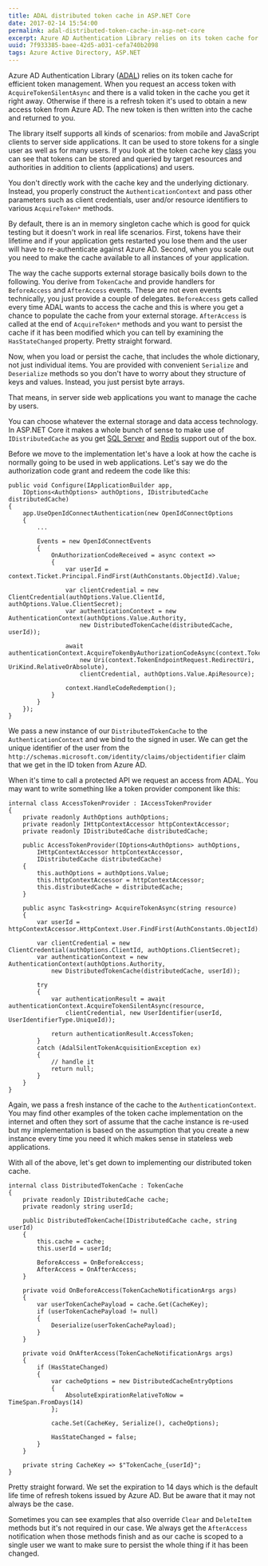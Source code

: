 ```yaml
---
title: ADAL distributed token cache in ASP.NET Core
date: 2017-02-14 15:54:00
permalink: adal-distributed-token-cache-in-asp-net-core
excerpt: Azure AD Authentication Library relies on its token cache for efficient token management. When you request an access token with AcquireTokenSilentAsync and there is a valid token in the cache you get it right away. Otherwise if there is a refresh token it's used to obtain a new access token...
uuid: 7f933385-baee-42d5-a031-cefa740b2098
tags: Azure Active Directory, ASP.NET
---
```


Azure AD Authentication Library ([ADAL](https://docs.microsoft.com/en-us/azure/active-directory/develop/active-directory-authentication-libraries)) relies on its token cache for efficient token management. When you request an access token with `AcquireTokenSilentAsync` and there is a valid token in the cache you get it right away. Otherwise if there is a refresh token it's used to obtain a new access token from Azure AD. The new token is then written into the cache and returned to you.

The library itself supports all kinds of scenarios: from mobile and JavaScript clients to server side applications. It can be used to store tokens for a single user as well as for many users. If you look at the token cache key [class](https://github.com/AzureAD/azure-activedirectory-library-for-dotnet/blob/dev/src/ADAL.PCL/TokenCacheKey.cs) you can see that tokens can be stored and queried by target resources and authorities in addition to clients (applications) and users.

You don't directly work with the cache key and the underlying dictionary. Instead, you properly construct the `AuthenticationContext` and pass other parameters such as client credentials, user and/or resource identifiers to various `AcquireToken*` methods.

By default, there is an in memory singleton cache which is good for quick testing but it doesn't work in real life scenarios. First, tokens have their lifetime and if your application gets restarted you lose them and the user will have to re-authenticate against Azure AD. Second, when you scale out you need to make the cache available to all instances of your application.

The way the cache supports external storage basically boils down to the following. You derive from `TokenCache` and provide handlers for `BeforeAccess` and `AfterAccess` events. These are not even events technically, you just provide a couple of delegates. `BeforeAccess` gets called every time ADAL wants to access the cache and this is where you get a chance to populate the cache from your external storage. `AfterAccess` is called at the end of `AcquireToken*` methods and you want to persist the cache if it has been modified which you can tell by examining the `HasStateChanged` property. Pretty straight forward.

Now, when you load or persist the cache, that includes the whole dictionary, not just individual items. You are provided with convenient `Serialize` and `Deserialize` methods so you don't have to worry about they structure of keys and values. Instead, you just persist byte arrays.

That means, in server side web applications you want to manage the cache by users.

You can choose whatever the external storage and data access technology. In ASP.NET Core it makes a whole bunch of sense to make use of `IDistributedCache` as you get [SQL Server](https://www.nuget.org/packages/Microsoft.Extensions.Caching.SqlServer/) and [Redis](https://www.nuget.org/packages/Microsoft.Extensions.Caching.Redis/) support out of the box.

Before we move to the implementation let's have a look at how the cache is normally going to be used in web applications. Let's say we do the authorization code grant and redeem the code like this:

```
public void Configure(IApplicationBuilder app, 
    IOptions<AuthOptions> authOptions, IDistributedCache distributedCache)
{
    app.UseOpenIdConnectAuthentication(new OpenIdConnectOptions
    {
        ...

        Events = new OpenIdConnectEvents
        {
            OnAuthorizationCodeReceived = async context =>
            {
                var userId = context.Ticket.Principal.FindFirst(AuthConstants.ObjectId).Value;
    
                var clientCredential = new ClientCredential(authOptions.Value.ClientId, authOptions.Value.ClientSecret);
                var authenticationContext = new AuthenticationContext(authOptions.Value.Authority, 
                    new DistributedTokenCache(distributedCache, userId));
                
                await authenticationContext.AcquireTokenByAuthorizationCodeAsync(context.TokenEndpointRequest.Code,
                    new Uri(context.TokenEndpointRequest.RedirectUri, UriKind.RelativeOrAbsolute), 
                    clientCredential, authOptions.Value.ApiResource);
    
                context.HandleCodeRedemption();
            }
        }
    });
}
```

We pass a new instance of our `DistributedTokenCache` to the `AuthenticationContext` and we bind to the signed in user. We can get the unique identifier of the user from the `http://schemas.microsoft.com/identity/claims/objectidentifier` claim that we get in the ID token from Azure AD.

When it's time to call a protected API we request an access from ADAL. You may want to write something like a token provider component like this:

```
internal class AccessTokenProvider : IAccessTokenProvider
{
    private readonly AuthOptions authOptions;
    private readonly IHttpContextAccessor httpContextAccessor;
    private readonly IDistributedCache distributedCache;

    public AccessTokenProvider(IOptions<AuthOptions> authOptions, 
        IHttpContextAccessor httpContextAccessor, 
        IDistributedCache distributedCache)
    {
        this.authOptions = authOptions.Value;
        this.httpContextAccessor = httpContextAccessor;
        this.distributedCache = distributedCache;
    }

    public async Task<string> AcquireTokenAsync(string resource)
    {
        var userId = httpContextAccessor.HttpContext.User.FindFirst(AuthConstants.ObjectId).Value;

        var clientCredential = new ClientCredential(authOptions.ClientId, authOptions.ClientSecret);
        var authenticationContext = new AuthenticationContext(authOptions.Authority, 
            new DistributedTokenCache(distributedCache, userId));

        try
        {
            var authenticationResult = await authenticationContext.AcquireTokenSilentAsync(resource,
                clientCredential, new UserIdentifier(userId, UserIdentifierType.UniqueId));

            return authenticationResult.AccessToken;
        }
        catch (AdalSilentTokenAcquisitionException ex)
        {
            // handle it
            return null;
        }
    }
}
```

Again, we pass a fresh instance of the cache to the `AuthenticationContext`. You may find other examples of the token cache implementation on the internet and often they sort of assume that the cache instance is re-used but my implementation is based on the assumption that you create a new instance every time you need it which makes sense in stateless web applications.

With all of the above, let's get down to implementing our distributed token cache.

```
internal class DistributedTokenCache : TokenCache
{
    private readonly IDistributedCache cache;
    private readonly string userId;

    public DistributedTokenCache(IDistributedCache cache, string userId)
    {
        this.cache = cache;
        this.userId = userId;

        BeforeAccess = OnBeforeAccess;
        AfterAccess = OnAfterAccess;
    }

    private void OnBeforeAccess(TokenCacheNotificationArgs args)
    {
        var userTokenCachePayload = cache.Get(CacheKey);
        if (userTokenCachePayload != null)
        {
            Deserialize(userTokenCachePayload);
        }
    }

    private void OnAfterAccess(TokenCacheNotificationArgs args)
    {
        if (HasStateChanged)
        {
            var cacheOptions = new DistributedCacheEntryOptions
            {
                AbsoluteExpirationRelativeToNow = TimeSpan.FromDays(14)
            };

            cache.Set(CacheKey, Serialize(), cacheOptions);

            HasStateChanged = false;
        }
    }

    private string CacheKey => $"TokenCache_{userId}";
}
```

Pretty straight forward. We set the expiration to 14 days which is the default life time of refresh tokens issued by Azure AD. But be aware that it may not always be the case.

Sometimes you can see examples that also override `Clear` and `DeleteItem` methods but it's not required in our case. We always get the `AfterAccess` notification when those methods finish and as our cache is scoped to a single user we want to make sure to persist the whole thing if it has been changed.